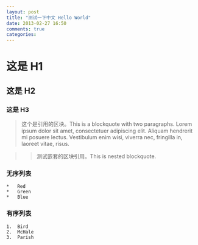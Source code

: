 ```yaml
---
layout: post
title: "测试一下中文 Hello World"
date: 2013-02-27 16:50
comments: true
categories: 
---
```



# 这是 H1 #
## 这是 H2 ##
### 这是 H3 ######

> 这个是引用的区块。This is a blockquote with two paragraphs. Lorem ipsum dolor sit amet, consectetuer adipiscing elit. Aliquam hendrerit mi posuere lectus. Vestibulum enim wisi, viverra nec, fringilla in, laoreet vitae, risus.

> > 测试嵌套的区块引用。This is nested blockquote.


### 无序列表
	*   Red
	*   Green
	*   Blue

### 有序列表
	1.  Bird
	2.  McHale
	3.  Parish


